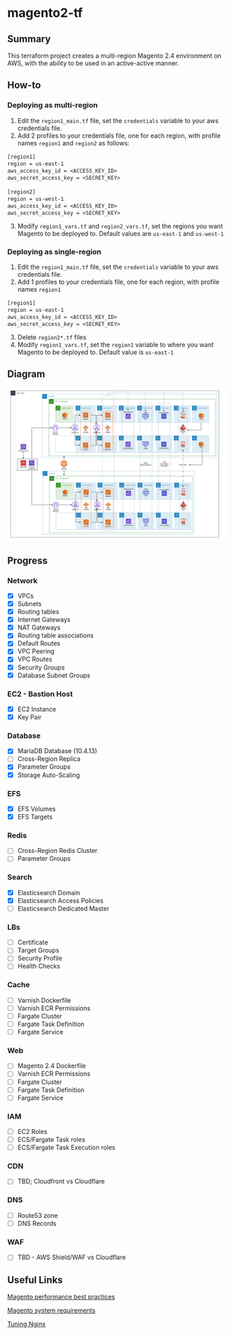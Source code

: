 # magento2-tf

## Summary
This terraform project creates a multi-region Magento 2.4 environment on AWS, with the ability to be used in an active-active manner. 

## How-to
### Deploying as multi-region
1. Edit the `region1_main.tf` file, set the `credentials` variable to your aws credentials file.
2. Add 2 profiles to your credentials file, one for each region, with profile names `region1` and `region2` as follows:

```
[region1]
region = us-east-1
aws_access_key_id = <ACCESS_KEY_ID>
aws_secret_access_key = <SECRET_KEY>

[region2]
region = us-west-1
aws_access_key_id = <ACCESS_KEY_ID>
aws_secret_access_key = <SECRET_KEY>
```
3. Modify `region1_vars.tf` and `region2_vars.tf`, set the regions you want Magento to be deployed to. Default values are `us-east-1` and `us-west-1`

### Deploying as single-region
1. Edit the `region1_main.tf` file, set the `credentials` variable to your aws credentials file.
2. Add 1 profiles to your credentials file, one for each region, with profile names `region1`

```
[region1]
region = us-east-1
aws_access_key_id = <ACCESS_KEY_ID>
aws_secret_access_key = <SECRET_KEY>
```
3. Delete `region2*.tf` files
4. Modify `region1_vars.tf`, set the `region1` variable to where you want Magento to be deployed to. Default value is `us-east-1`

## Diagram
![screenshot](https://github.com/davoclock/magento2-tf/blob/master/img/multiregionmagento.png)

## Progress
### Network
- [x] VPCs
- [x] Subnets
- [x] Routing tables
- [x] Internet Gateways
- [x] NAT Gateways
- [x] Routing table associations
- [x] Default Routes
- [X] VPC Peering
- [X] VPC Routes
- [X] Security Groups
- [X] Database Subnet Groups

### EC2 - Bastion Host
- [X] EC2 Instance
- [X] Key Pair

### Database
- [X] MariaDB Database (10.4.13)
- [ ] Cross-Region Replica
- [X] Parameter Groups
- [X] Storage Auto-Scaling

### EFS
- [X] EFS Volumes
- [X] EFS Targets

### Redis
- [ ] Cross-Region Redis Cluster
- [ ] Parameter Groups

### Search
- [X] Elasticsearch Domain
- [X] Elasticsearch Access Policies
- [ ] Elasticsearch Dedicated Master

### LBs
- [ ] Certificate
- [ ] Target Groups
- [ ] Security Profile
- [ ] Health Checks

### Cache
- [ ] Varnish Dockerfile
- [ ] Varnish ECR Permissions
- [ ] Fargate Cluster
- [ ] Fargate Task Definition
- [ ] Fargate Service

### Web
- [ ] Magento 2.4 Dockerfile
- [ ] Varnish ECR Permissions
- [ ] Fargate Cluster
- [ ] Fargate Task Definition
- [ ] Fargate Service

### IAM
- [ ] EC2 Roles
- [ ] ECS/Fargate Task roles
- [ ] ECS/Fargate Task Execution roles

### CDN
- [ ] TBD; Cloudfront vs Cloudflare

### DNS
- [ ] Route53 zone
- [ ] DNS Records

### WAF
- [ ] TBD - AWS Shield/WAF vs Cloudflare

## Useful Links
[Magento performance best practices](https://devdocs.magento.com/guides/v2.3/performance-best-practices/software.html)

[Magento system requirements](https://devdocs.magento.com/guides/v2.3/install-gde/system-requirements-tech.html)

[Tuning Nginx](https://www.nginx.com/blog/tuning-nginx/)
